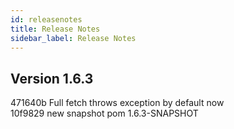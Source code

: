 ```yaml
---
id: releasenotes
title: Release Notes
sidebar_label: Release Notes
---
```


## Version 1.6.3
471640b Full fetch throws exception by default now</br>
10f9829 new snapshot pom 1.6.3-SNAPSHOT</br>
